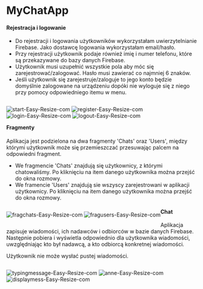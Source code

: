 # MyChatApp

####  Rejestracja i logowanie
* Do rejestracji i logowania użytkowników wykorzystałam uwierzytelnianie Firebase. Jako dostawcę logowania wykorzystałam email/hasło.
* Przy rejestracji użytkownik podaje również imię i numer telefonu, które są przekazywane do bazy danych Firebase.
* Użytkownik musi uzupełnić wszystkie pola aby móc się zarejestrować/zalogować. Hasło musi zawierać co najmniej 6 znaków.
* Jeśli użytkownik się zarejestruje/zaloguje to jego konto będzie domyślnie zalogowane na urządzeniu dopóki nie wyloguje się z niego przy pomocy odpowiedniego itemu w menu.

<p style='float: left'>
    <img src="https://i.ibb.co/PFP02XX/start-Easy-Resize-com.jpg" alt="start-Easy-Resize-com" border="0">
    <img src="https://i.ibb.co/KybFYth/register-Easy-Resize-com.jpg" alt="register-Easy-Resize-com" border="0">
    <img src="https://i.ibb.co/GPr5n8T/login-Easy-Resize-com.jpg" alt="login-Easy-Resize-com" border="0">
    <img src="https://i.ibb.co/Qvn932S/logout-Easy-Resize-com.jpg" alt="logout-Easy-Resize-com" border="0">
</p>

####  Fragmenty
Aplikacja jest podzielona na dwa fragmenty 'Chats' oraz 'Users', między którymi użytkownik może się przemieszczać przesuwając palcem na odpowiedni fragment. 

*   We fragmencie 'Chats' znajdują się użytkownicy, z którymi chatowaliśmy. Po kliknięciu na item danego użytkownika można przejść do okna rozmowy.
*   We framencie 'Users' znajdują sie wszyscy zarejestrowani w aplikacji użytkownicy. Po kliknięciu na item danego użytkownika można przejść do okna rozmowy.

<p style='float: left'>
<img src="https://i.ibb.co/2nF68Qn/fragchats-Easy-Resize-com.jpg" alt="fragchats-Easy-Resize-com" border="0">
<img src="https://i.ibb.co/zs6d8Vj/fragusers-Easy-Resize-com.jpg" alt="fragusers-Easy-Resize-com" border="0">
</p>

####    Chat
Aplikacja zapisuje wiadomości, ich nadawców i odbiorców w bazie danych Firebase. Następnie pobiera i wyświetla odpowiednio dla użytkownika wiadomości, uwzględniając kto był nadawcą, a kto odbiorcą konkretnej wiadomości.

Użytkownik nie może wysłać pustej wiadomości.

<p style='float: left'>
<img src="https://i.ibb.co/f83T38X/typingmessage-Easy-Resize-com.jpg" alt="typingmessage-Easy-Resize-com" border="0">
<img src="https://i.ibb.co/crF63zn/anne-Easy-Resize-com.jpg" alt="anne-Easy-Resize-com" border="0">
<img src="https://i.ibb.co/KrQQB9h/displaymess-Easy-Resize-com.jpg" alt="displaymess-Easy-Resize-com" border="0">
</p>

